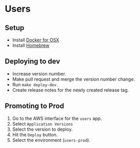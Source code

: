 # Users

## Setup
* Install [Docker for OSX](https://docs.docker.com/docker-for-mac/install/)
* Install [Homebrew](https://brew.sh/)

## Deploying to dev
* Increase version number.
* Make pull request and merge the version number change.
* Run `make deploy-dev`.
* Create release notes for the newly created release tag.

## Promoting to Prod
1. Go to the AWS interface for the `users` app.
1. Select `Application Versions`
1. Select the version to deploy.
1. Hit the `Deploy` button.
1. Select the environment (`users-prod`).
